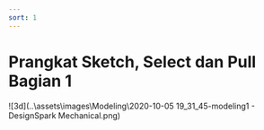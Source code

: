 ```yaml
---
sort: 1
---
```


# Prangkat Sketch, Select dan Pull Bagian 1

![3d](..\assets\images\Modeling\2020-10-05 19_31_45-modeling1 - DesignSpark Mechanical.png)